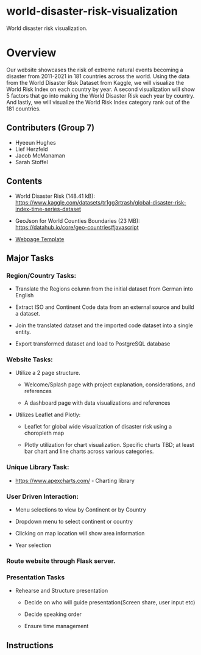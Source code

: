 # world-disaster-risk-visualization
World disaster risk visualization.


# Overview
Our website showcases the risk of extreme natural events becoming a disaster from 2011-2021 in 181 countries across the world. Using the data from the World Disaster Risk Dataset from Kaggle, we will visualize the World Risk Index on each country by year. A second visualization will show 5 factors that go into making the World Disaster Risk each year by country. And lastly, we will visualize the World Risk Index category rank out of the 181 countries.




## Contributers (Group 7)
* Hyeeun Hughes
* Lief Herzfeld
* Jacob McManaman
* Sarah Stoffel



## Contents
* World Disaster Risk (148.41 kB): https://www.kaggle.com/datasets/tr1gg3rtrash/global-disaster-risk-index-time-series-dataset

* GeoJson for World Counties Boundaries (23 MB): https://datahub.io/core/geo-countries#javascript

* [Webpage Template](https://docs.google.com/drawings/d/1V-JbIPJy9bdkCUTaHoVpVRal77EPgxBa6xSO4RLJmV4/edit)

## Major Tasks
### Region/Country Tasks:

* Translate the Regions column from the initial dataset from German into English

* Extract ISO and Continent Code data from an external source and build a dataset.

* Join the translated dataset and the imported code dataset into a single entity.

* Export transformed dataset and load to PostgreSQL database

### Website Tasks:

 * Utilize a 2 page structure.
    * Welcome/Splash page with project explanation, considerations,  and references

    * A dashboard page with data visualizations and references

* Utilizes Leaflet and Plotly:
    * Leaflet for global wide visualization of disaster risk using a choropleth map

    * Plotly utilization for chart visualization. Specific charts TBD; at least bar chart and line charts across various categories.   

### Unique Library Task:

* https://www.apexcharts.com/ - Charting library

### User Driven Interaction:

* Menu selections to view by Continent or by Country

* Dropdown menu to select continent or country

* Clicking on map location will show area information

* Year selection

### Route website through Flask server.

### Presentation Tasks

* Rehearse and Structure presentation

    * Decide on who will guide presentation(Screen share, user input etc)

    * Decide speaking order

    * Ensure time management



## Instructions